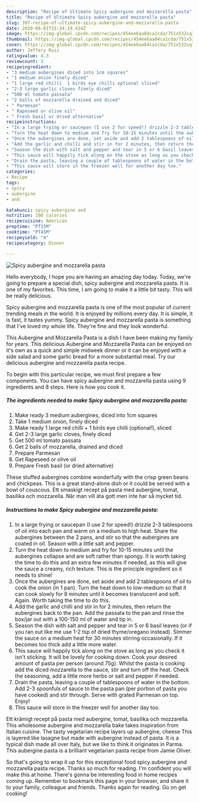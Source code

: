 ```yaml
---
description: "Recipe of Ultimate Spicy aubergine and mozzarella pasta"
title: "Recipe of Ultimate Spicy aubergine and mozzarella pasta"
slug: 397-recipe-of-ultimate-spicy-aubergine-and-mozzarella-pasta
date: 2020-06-01T15:34:19.414Z
image: https://img-global.cpcdn.com/recipes/454ee6aa84ca1cda/751x532cq70/spicy-aubergine-and-mozzarella-pasta-recipe-main-photo.jpg
thumbnail: https://img-global.cpcdn.com/recipes/454ee6aa84ca1cda/751x532cq70/spicy-aubergine-and-mozzarella-pasta-recipe-main-photo.jpg
cover: https://img-global.cpcdn.com/recipes/454ee6aa84ca1cda/751x532cq70/spicy-aubergine-and-mozzarella-pasta-recipe-main-photo.jpg
author: Jeffery Ruiz
ratingvalue: 4.3
reviewcount: 3
recipeingredient:
- "3 medium aubergines diced into 1cm squares"
- "1 medium onion finely diced"
- "1 large red chilli  1 birds eye chilli optional sliced"
- "2-3 large garlic cloves finely diced"
- "500 ml tomato passata"
- "2 balls of mozzarella drained and diced"
- " Parmesan"
- " Rapeseed or olive oil"
- " Fresh basil or dried alternative"
recipeinstructions:
- "In a large frying or saucepan (I use 2 for speed!) drizzle 2-3 tablespoons of oil into each pan and warm on a medium to high heat. Share the aubergines between the 2 pans, and stir so that the aubergines are coated in oil. Season with a little salt and pepper."
- "Turn the heat down to medium and fry for 10-15 minutes until the aubergines collapse and are soft rather than spongy. It is worth taking the time to do this and an extra few minutes if needed, as this will give the sauce a creamy, rich texture. This is the principle ingredient so it needs to shine!"
- "Once the aubergines are done, set aside and add 2 tablespoons of oil to cook the onion (in 1 pan). Turn the heat down to low-medium so that it can cook slowly for 8 minutes until it becomes translucent and soft. Again. Worth taking the time to do this."
- "Add the garlic and chilli and stir in for 2 minutes, then return the aubergines back to the pan. Add the passata to the pan and rinse the box/jar out with a 100-150 ml of water and tip in."
- "Season the dish with salt and pepper and tear in 5 or 6 basil leaves (or if you ran out like me use 1-2 tsp of dried thyme/oregano instead). Simmer the sauce on a medium heat for 30 minutes stirring occasionally. If it becomes too thick add a little more water."
- "This sauce will happily tick along on the stove as long as you check it isn&#39;t sticking. It will be lovely for cooking down. Cook your desired amount of pasta per person (around 75g). Whilst the pasta is cooking add the diced mozzarella to the sauce, stir and turn off the heat. Check the seasoning, add a little more herbs or salt and pepper if needed."
- "Drain the pasta, leaving a couple of tablespoons of water in the bottom. Add 2-3 spoonfuls of sauce to the pasta pan (per portion of pasta you have cooked) and stir through. Serve with grated Parmesan on top. Enjoy!"
- "This sauce will store in the freezer well for another day too."
categories:
- Recipe
tags:
- spicy
- aubergine
- and

katakunci: spicy aubergine and 
nutrition: 198 calories
recipecuisine: American
preptime: "PT15M"
cooktime: "PT45M"
recipeyield: "4"
recipecategory: Dinner

---
```



![Spicy aubergine and mozzarella pasta](https://img-global.cpcdn.com/recipes/454ee6aa84ca1cda/751x532cq70/spicy-aubergine-and-mozzarella-pasta-recipe-main-photo.jpg)

Hello everybody, I hope you are having an amazing day today. Today, we're going to prepare a special dish, spicy aubergine and mozzarella pasta. It is one of my favorites. This time, I am going to make it a little bit tasty. This will be really delicious.

Spicy aubergine and mozzarella pasta is one of the most popular of current trending meals in the world. It is enjoyed by millions every day. It is simple, it is fast, it tastes yummy. Spicy aubergine and mozzarella pasta is something that I've loved my whole life. They're fine and they look wonderful.

This Aubergine and Mozzarella Pasta is a dish I have been making my family for years. This delicious Aubergine and Mozzarella Pasta can be enjoyed on it&#39;s own as a quick and simple midweek dinner or it can be enjoyed with a side salad and some garlic bread for a more substantial meal. Try our delicious aubergine and mozzarella pasta recipe.


To begin with this particular recipe, we must first prepare a few components. You can have spicy aubergine and mozzarella pasta using 9 ingredients and 8 steps. Here is how you cook it.

<!--inarticleads1-->

##### The ingredients needed to make Spicy aubergine and mozzarella pasta:

1. Make ready 3 medium aubergines, diced into 1cm squares
1. Take 1 medium onion, finely diced
1. Make ready 1 large red chilli + 1 birds eye chilli (optional!), sliced
1. Get 2-3 large garlic cloves, finely diced
1. Get 500 ml tomato passata
1. Get 2 balls of mozzarella, drained and diced
1. Prepare  Parmesan
1. Get  Rapeseed or olive oil
1. Prepare  Fresh basil (or dried alternative)


These stuffed aubergines combine wonderfully with the crisp green beans and chickpeas. This is a great stand-alone dish or it could be served with a bowl of couscous. Ett smaskigt recept på pasta med aubergine, tomat, basilika och mozzarella. När man vill äta gott men inte har så mycket tid. 

<!--inarticleads2-->

##### Instructions to make Spicy aubergine and mozzarella pasta:

1. In a large frying or saucepan (I use 2 for speed!) drizzle 2-3 tablespoons of oil into each pan and warm on a medium to high heat. Share the aubergines between the 2 pans, and stir so that the aubergines are coated in oil. Season with a little salt and pepper.
1. Turn the heat down to medium and fry for 10-15 minutes until the aubergines collapse and are soft rather than spongy. It is worth taking the time to do this and an extra few minutes if needed, as this will give the sauce a creamy, rich texture. This is the principle ingredient so it needs to shine!
1. Once the aubergines are done, set aside and add 2 tablespoons of oil to cook the onion (in 1 pan). Turn the heat down to low-medium so that it can cook slowly for 8 minutes until it becomes translucent and soft. Again. Worth taking the time to do this.
1. Add the garlic and chilli and stir in for 2 minutes, then return the aubergines back to the pan. Add the passata to the pan and rinse the box/jar out with a 100-150 ml of water and tip in.
1. Season the dish with salt and pepper and tear in 5 or 6 basil leaves (or if you ran out like me use 1-2 tsp of dried thyme/oregano instead). Simmer the sauce on a medium heat for 30 minutes stirring occasionally. If it becomes too thick add a little more water.
1. This sauce will happily tick along on the stove as long as you check it isn&#39;t sticking. It will be lovely for cooking down. Cook your desired amount of pasta per person (around 75g). Whilst the pasta is cooking add the diced mozzarella to the sauce, stir and turn off the heat. Check the seasoning, add a little more herbs or salt and pepper if needed.
1. Drain the pasta, leaving a couple of tablespoons of water in the bottom. Add 2-3 spoonfuls of sauce to the pasta pan (per portion of pasta you have cooked) and stir through. Serve with grated Parmesan on top. Enjoy!
1. This sauce will store in the freezer well for another day too.


Ett krämigt recept på pasta med aubergine, tomat, basilika och mozzarella. This wholesome aubergine and mozzarella bake takes inspiration from Italian cuisine. The tasty vegetarian recipe layers up aubergine, cheese This is layered like lasagne but made with aubergine instead of pasta. It is a typical dish made all over Italy, but we like to think it originates in Parma. This aubergine pasta is a brilliant vegetarian pasta recipe from Jamie Oliver. 

So that's going to wrap it up for this exceptional food spicy aubergine and mozzarella pasta recipe. Thanks so much for reading. I'm confident you will make this at home. There's gonna be interesting food in home recipes coming up. Remember to bookmark this page in your browser, and share it to your family, colleague and friends. Thanks again for reading. Go on get cooking!
